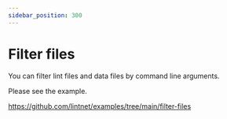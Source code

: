 ```yaml
---
sidebar_position: 300
---
```


# Filter files

You can filter lint files and data files by command line arguments.

Please see the example.

https://github.com/lintnet/examples/tree/main/filter-files
